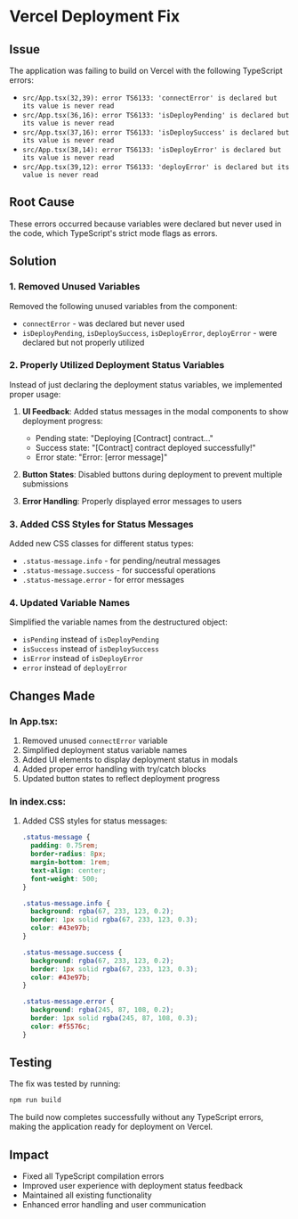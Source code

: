 # Vercel Deployment Fix

## Issue
The application was failing to build on Vercel with the following TypeScript errors:
- `src/App.tsx(32,39): error TS6133: 'connectError' is declared but its value is never read`
- `src/App.tsx(36,16): error TS6133: 'isDeployPending' is declared but its value is never read`
- `src/App.tsx(37,16): error TS6133: 'isDeploySuccess' is declared but its value is never read`
- `src/App.tsx(38,14): error TS6133: 'isDeployError' is declared but its value is never read`
- `src/App.tsx(39,12): error TS6133: 'deployError' is declared but its value is never read`

## Root Cause
These errors occurred because variables were declared but never used in the code, which TypeScript's strict mode flags as errors.

## Solution

### 1. Removed Unused Variables
Removed the following unused variables from the component:
- `connectError` - was declared but never used
- `isDeployPending`, `isDeploySuccess`, `isDeployError`, `deployError` - were declared but not properly utilized

### 2. Properly Utilized Deployment Status Variables
Instead of just declaring the deployment status variables, we implemented proper usage:

1. **UI Feedback**: Added status messages in the modal components to show deployment progress:
   - Pending state: "Deploying [Contract] contract..."
   - Success state: "[Contract] contract deployed successfully!"
   - Error state: "Error: [error message]"

2. **Button States**: Disabled buttons during deployment to prevent multiple submissions

3. **Error Handling**: Properly displayed error messages to users

### 3. Added CSS Styles for Status Messages
Added new CSS classes for different status types:
- `.status-message.info` - for pending/neutral messages
- `.status-message.success` - for successful operations
- `.status-message.error` - for error messages

### 4. Updated Variable Names
Simplified the variable names from the destructured object:
- `isPending` instead of `isDeployPending`
- `isSuccess` instead of `isDeploySuccess`
- `isError` instead of `isDeployError`
- `error` instead of `deployError`

## Changes Made

### In App.tsx:
1. Removed unused `connectError` variable
2. Simplified deployment status variable names
3. Added UI elements to display deployment status in modals
4. Added proper error handling with try/catch blocks
5. Updated button states to reflect deployment progress

### In index.css:
1. Added CSS styles for status messages:
   ```css
   .status-message {
     padding: 0.75rem;
     border-radius: 8px;
     margin-bottom: 1rem;
     text-align: center;
     font-weight: 500;
   }
   
   .status-message.info {
     background: rgba(67, 233, 123, 0.2);
     border: 1px solid rgba(67, 233, 123, 0.3);
     color: #43e97b;
   }
   
   .status-message.success {
     background: rgba(67, 233, 123, 0.2);
     border: 1px solid rgba(67, 233, 123, 0.3);
     color: #43e97b;
   }
   
   .status-message.error {
     background: rgba(245, 87, 108, 0.2);
     border: 1px solid rgba(245, 87, 108, 0.3);
     color: #f5576c;
   }
   ```

## Testing
The fix was tested by running:
```bash
npm run build
```

The build now completes successfully without any TypeScript errors, making the application ready for deployment on Vercel.

## Impact
- Fixed all TypeScript compilation errors
- Improved user experience with deployment status feedback
- Maintained all existing functionality
- Enhanced error handling and user communication